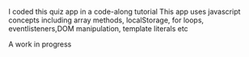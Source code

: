 I coded this quiz app in a code-along tutorial
This app uses javascript concepts including array methods, 
localStorage, for loops, eventlisteners,DOM manipulation,
template literals etc

A work in progress
